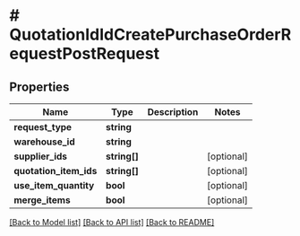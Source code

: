 # # QuotationIdIdCreatePurchaseOrderRequestPostRequest

## Properties

Name | Type | Description | Notes
------------ | ------------- | ------------- | -------------
**request_type** | **string** |  |
**warehouse_id** | **string** |  |
**supplier_ids** | **string[]** |  | [optional]
**quotation_item_ids** | **string[]** |  | [optional]
**use_item_quantity** | **bool** |  | [optional]
**merge_items** | **bool** |  | [optional]

[[Back to Model list]](../../README.md#models) [[Back to API list]](../../README.md#endpoints) [[Back to README]](../../README.md)
